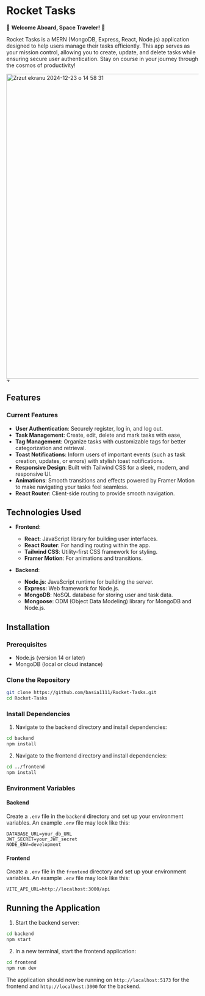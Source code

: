 
# Rocket Tasks

🌌 **Welcome Aboard, Space Traveler!** 🚀

Rocket Tasks is a MERN (MongoDB, Express, React, Node.js) application designed to help users manage their tasks efficiently. This app serves as your mission control, allowing you to create, update, and delete tasks while ensuring secure user authentication. Stay on course in your journey through the cosmos of productivity!

<img width="800" alt="Zrzut ekranu 2024-12-23 o 14 58 31" src="https://github.com/user-attachments/assets/3b2a40ac-6126-4b1d-9aff-cfbb2176a44b" />
<img width="8s00" alt="Zrzut ekranu 2025-01-1 o 18 09 38" src="https://github.com/user-attachments/assets/82dcf02d-d5d8-44d2-92c2-a94adebd0526" />


## Features

### Current Features
- **User Authentication**: Securely register, log in, and log out.
- **Task Management**: Create, edit, delete and mark tasks with ease,
- **Tag Management**: Organize tasks with customizable tags for better categorization and retrieval.
- **Toast Notifications**: Inform users of important events (such as task creation, updates, or errors) with stylish toast notifications.
- **Responsive Design**: Built with Tailwind CSS for a sleek, modern, and responsive UI.
- **Animations**: Smooth transitions and effects powered by Framer Motion to make navigating your tasks feel seamless.
- **React Router**: Client-side routing to provide smooth navigation.

## Technologies Used

- **Frontend**:
  - **React**: JavaScript library for building user interfaces.
  - **React Router**: For handling routing within the app.
  - **Tailwind CSS**: Utility-first CSS framework for styling.
  - **Framer Motion**: For animations and transitions.

- **Backend**:
  - **Node.js**: JavaScript runtime for building the server.
  - **Express**: Web framework for Node.js.
  - **MongoDB**: NoSQL database for storing user and task data.
  - **Mongoose**: ODM (Object Data Modeling) library for MongoDB and Node.js.

## Installation

### Prerequisites

- Node.js (version 14 or later)
- MongoDB (local or cloud instance)

### Clone the Repository

```bash
git clone https://github.com/basia1111/Rocket-Tasks.git
cd Rocket-Tasks
```

### Install Dependencies

1. Navigate to the backend directory and install dependencies:

```bash
cd backend
npm install
```

2. Navigate to the frontend directory and install dependencies:

```bash
cd ../frontend
npm install
```

### Environment Variables

#### Backend

Create a `.env` file in the `backend` directory and set up your environment variables. An example `.env` file may look like this:

```
DATABASE_URL=your_db_URL
JWT_SECRET=your_JWT_secret
NODE_ENV=development
```

#### Frontend

Create a `.env` file in the `frontend` directory and set up your environment variables. An example `.env` file may look like this:

```
VITE_API_URL=http://localhost:3000/api
```

## Running the Application

1. Start the backend server:

```bash
cd backend
npm start
```

2. In a new terminal, start the frontend application:

```bash
cd frontend
npm run dev
```

The application should now be running on `http://localhost:5173` for the frontend and `http://localhost:3000` for the backend.
